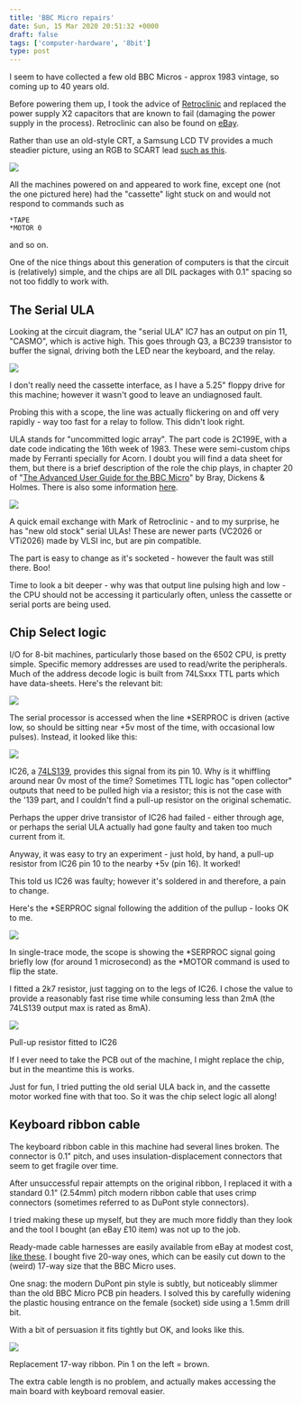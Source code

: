 ```yaml
---
title: 'BBC Micro repairs'
date: Sun, 15 Mar 2020 20:51:32 +0000
draft: false
tags: ['computer-hardware', '8bit']
type: post
---
```


I seem to have collected a few old BBC Micros - approx 1983 vintage, so coming up to 40 years old.

Before powering them up, I took the advice of [Retroclinic](http://www.retroclinic.com/) and replaced the power supply X2 capacitors that are known to fail (damaging the power supply in the process). Retroclinic can also be found on [eBay](https://www.ebay.co.uk/usr/retroclinic).

Rather than use an old-style CRT, a Samsung LCD TV provides a much steadier picture, using an RGB to SCART lead [such as this](https://www.ebay.co.uk/itm/5m-Monitor-Lead-Cable-for-Acorn-BBC-B-Micro-6Pin-DIN-to-TV-Monitor-RGB-Scart/181375770568?hash=item2a3ad69fc8:g:jtwAAOxyZwpSVBqN).

![](img/IMG_4265.jpeg)

All the machines powered on and appeared to work fine, except one (not the one pictured here) had the "cassette" light stuck on and would not respond to commands such as

```
*TAPE
*MOTOR 0
```

and so on.

One of the nice things about this generation of computers is that the circuit is (relatively) simple, and the chips are all DIL packages with 0.1" spacing so not too fiddly to work with.

## The Serial ULA

Looking at the circuit diagram, the "serial ULA" IC7 has an output on pin 11, "CASMO", which is active high. This goes through Q3, a BC239 transistor to buffer the signal, driving both the LED near the keyboard, and the relay.

![](img/serial_ula.png)

I don't really need the cassette interface, as I have a 5.25" floppy drive for this machine; however it wasn't good to leave an undiagnosed fault.

Probing this with a scope, the line was actually flickering on and off very rapidly - way too fast for a relay to follow. This didn't look right.

ULA stands for "uncommitted logic array". The part code is 2C199E, with a date code indicating the 16th week of 1983. These were semi-custom chips made by Ferranti specially for Acorn. I doubt you will find a data sheet for them, but there is a brief description of the role the chip plays, in chapter 20 of "[The Advanced User Guide for the BBC Micro](http://stardot.org.uk/mirrors/www.bbcdocs.com/filebase/essentials/BBC%20Microcomputer%20Advanced%20User%20Guide.pdf)" by Bray, Dickens & Holmes. There is also some information [here](http://beebwiki.mdfs.net/Serial_ULA).

![](img/IMG_4297.jpeg)

A quick email exchange with Mark of Retroclinic - and to my surprise, he has "new old stock" serial ULAs! These are newer parts (VC2026 or VTi2026) made by VLSI inc, but are pin compatible.

The part is easy to change as it's socketed - however the fault was still there. Boo!

Time to look a bit deeper - why was that output line pulsing high and low - the CPU should not be accessing it particularly often, unless the cassette or serial ports are being used.

## Chip Select logic

I/O for 8-bit machines, particularly those based on the 6502 CPU, is pretty simple. Specific memory addresses are used to read/write the peripherals. Much of the address decode logic is built from 74LSxxx TTL parts which have data-sheets. Here's the relevant bit:

![](img/SERPROC_chip_select.png)

The serial processor is accessed when the line \*SERPROC is driven (active low, so should be sitting near +5v most of the time, with occasional low pulses). Instead, it looked like this:

![](img/SERPROC_pre_fix.jpeg)

IC26, a [74LS139](http://www.ti.com/lit/ds/symlink/sn74ls139a.pdf), provides this signal from its pin 10. Why is it whiffling around near 0v most of the time? Sometimes TTL logic has "open collector" outputs that need to be pulled high via a resistor; this is not the case with the '139 part, and I couldn't find a pull-up resistor on the original schematic.

Perhaps the upper drive transistor of IC26 had failed - either through age, or perhaps the serial ULA actually had gone faulty and taken too much current from it.

Anyway, it was easy to try an experiment - just hold, by hand, a pull-up resistor from IC26 pin 10 to the nearby +5v (pin 16). It worked!

This told us IC26 was faulty; however it's soldered in and therefore, a pain to change.

Here's the \*SERPROC signal following the addition of the pullup - looks OK to me.

![](img/SERPROC_post_fix.jpeg)

In single-trace mode, the scope is showing the \*SERPROC signal going briefly low (for around 1 microsecond) as the \*MOTOR command is used to flip the state.

I fitted a 2k7 resistor, just tagging on to the legs of IC26. I chose the value to provide a reasonably fast rise time while consuming less than 2mA (the 74LS139 output max is rated as 8mA).

![](img/pullup_res.jpeg)

Pull-up resistor fitted to IC26

If I ever need to take the PCB out of the machine, I might replace the chip, but in the meantime this is works.

Just for fun, I tried putting the old serial ULA back in, and the cassette motor worked fine with that too. So it was the chip select logic all along!

## Keyboard ribbon cable

The keyboard ribbon cable in this machine had several lines broken. The connector is 0.1" pitch, and uses insulation-displacement connectors that seem to get fragile over time.

After unsuccessful repair attempts on the original ribbon, I replaced it with a standard 0.1" (2.54mm) pitch modern ribbon cable that uses crimp connectors (sometimes referred to as DuPont style connectors).

I tried making these up myself, but they are much more fiddly than they look and the tool I bought (an eBay £10 item) was not up to the job.

Ready-made cable harnesses are easily available from eBay at modest cost, [like these](https://www.ebay.co.uk/itm/401574503715). I bought five 20-way ones, which can be easily cut down to the (weird) 17-way size that the BBC Micro uses.

One snag: the modern DuPont pin style is subtly, but noticeably slimmer than the old BBC Micro PCB pin headers. I solved this by carefully widening the plastic housing entrance on the female (socket) side using a 1.5mm drill bit.

With a bit of persuasion it fits tightly but OK, and looks like this.

![](img/ribbon.jpg)

Replacement 17-way ribbon. Pin 1 on the left = brown.

The extra cable length is no problem, and actually makes accessing the main board with keyboard removal easier.